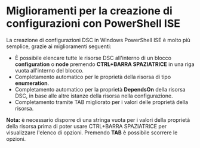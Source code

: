 # Miglioramenti per la creazione di configurazioni con PowerShell ISE

La creazione di configurazioni DSC in Windows PowerShell ISE è molto più semplice, grazie ai miglioramenti seguenti:

- È possibile elencare tutte le risorse DSC all'interno di un blocco **configuration** o **node** premendo **CTRL+BARRA SPAZIATRICE** in una riga vuota all'interno del blocco.
- Completamento automatico per le proprietà della risorsa di tipo **enumeration**.
- Completamento automatico per la proprietà **DependsOn** della risorsa DSC, in base alle altre istanze della risorsa nella configurazione.
- Completamento tramite TAB migliorato per i valori delle proprietà della risorsa.

**Nota:** è necessario disporre di una stringa vuota per i valori della proprietà della risorsa prima di poter usare CTRL+BARRA SPAZIATRICE per visualizzare l'elenco di opzioni. Premendo **TAB** è possibile scorrere le opzioni.
<!--HONumber=Mar16_HO2-->
